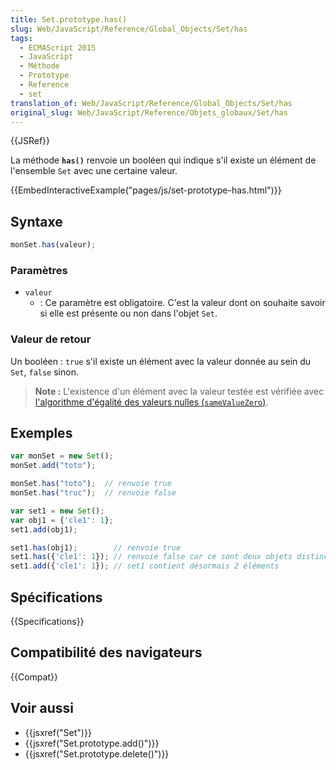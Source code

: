 ```yaml
---
title: Set.prototype.has()
slug: Web/JavaScript/Reference/Global_Objects/Set/has
tags:
  - ECMAScript 2015
  - JavaScript
  - Méthode
  - Prototype
  - Reference
  - set
translation_of: Web/JavaScript/Reference/Global_Objects/Set/has
original_slug: Web/JavaScript/Reference/Objets_globaux/Set/has
---
```


{{JSRef}}

La méthode **`has()`** renvoie un booléen qui indique s'il existe un élément de l'ensemble `Set` avec une certaine valeur.

{{EmbedInteractiveExample("pages/js/set-prototype-has.html")}}

## Syntaxe

```js
monSet.has(valeur);
```

### Paramètres

- `valeur`
  - : Ce paramètre est obligatoire. C'est la valeur dont on souhaite savoir si elle est présente ou non dans l'objet `Set`.

### Valeur de retour

Un booléen : `true` s'il existe un élément avec la valeur donnée au sein du `Set`, `false` sinon.

> **Note :** L'existence d'un élément avec la valeur testée est vérifiée avec [l'algorithme d'égalité des valeurs nulles (`sameValueZero`)](/fr/docs/Web/JavaScript/Les_différents_tests_d_égalité#Égalité_de_valeurs_nulles).

## Exemples

```js
var monSet = new Set();
monSet.add("toto");

monSet.has("toto");  // renvoie true
monSet.has("truc");  // renvoie false

var set1 = new Set();
var obj1 = {'cle1': 1};
set1.add(obj1);

set1.has(obj1);        // renvoie true
set1.has({'cle1': 1}); // renvoie false car ce sont deux objets distincts
set1.add({'cle1': 1}); // set1 contient désormais 2 éléments
```

## Spécifications

{{Specifications}}

## Compatibilité des navigateurs

{{Compat}}

## Voir aussi

- {{jsxref("Set")}}
- {{jsxref("Set.prototype.add()")}}
- {{jsxref("Set.prototype.delete()")}}
